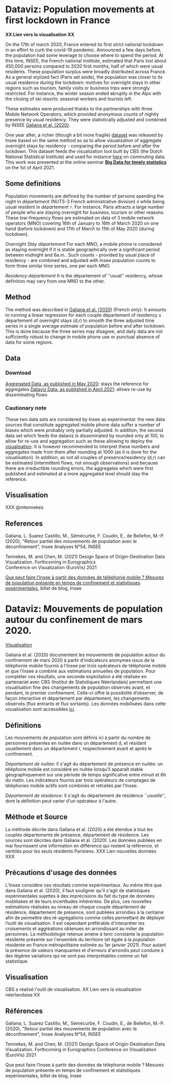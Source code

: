 # Dataviz: Population movements at first lockdown in France

**XX Lien vers la visualisation XX**

On the 17th of march 2020, France entered its first strict national lockdown in an effort to curb the covid-19 pandemic. Announced a few days before, the population had some leverage to choose where to spend the period. At this time, INSEE, the French national institute, estimated that Paris lost about 450,000 persons compared to 2020 first months, half of which were usual residents. These population surplus were broadly distributed across France. As a general stylized fact (Paris set aside), the population was closer to its usual residence during the lockdown: motives for overnight stays in other regions such as tourism, family visits or business trips were strongly restricted. For instance, the winter season ended abruptly in the Alps with the closing of ski resorts: seasonal workers and tourists left.  

These estimates were produced thanks to the partnerships with three Mobile Network Operators, which provided anonymous counts of nightly presence by usual residency. They were statistically adjusted and combined by INSEE [Galiana et al. (2020)](https://www.insee.fr/fr/statistiques/4635407).

One year after, a richer (though a bit more fragile) [dataset](LINK) was released by Insee based on the same method so as to allow visualization of aggregate overnight stays by residency - comparing the period before and after the lockdown. This dataset feeds the visualization tool built by CBS (the Dutch National Statistical Institute) and used for instance [here](http://www.mtennekes.nl/viz/commutingNL/v8/) on commuting data. This work was presented at the online seminar [__Big Data for timely statistics__](https://www.cbs.nl/en-gb/onze-diensten/unique-collaboration-for-big-data-research/big-data-matters-3-the-need-for-timely-statistics) on the 1st of April 2021.


## Some definitions

Population movements are defined by the number of persons spending the night in _département_ (NUTS-3 French administrative division) `d` while being usual resident in _département_ `r`. For instance, Paris attracts a large number of people who are staying overnight for business, tourism or other reasons. These low-frequency flows are estimated on data of 3 mobile network operators (MNO) covering 16th of January to 16th of March 2020 on one hand (before lockdown) and 17th of March to 11th of May 2020 (during lockdown).

_Overnight Stay département_ For each MNO, a mobile phone is considered as staying overnight if it is stable geographically over a significant period between midnight and 6a.m.. Such counts - provided by usual place of residency - are combined and adjusted with Insee population counts to form three similar time series, one per each MNO.

_Residency département_ It is the département of ''usual'' residency, whose definition may vary from one MNO to the other.

## Method

The method was described in  [Galiana et al. (2020)](https://www.insee.fr/fr/statistiques/4635407) (French only). It amounts to running a linear regression for each couple département of residency x département of overnight stays (d,r) to smooth the three adjusted time series in a single average estimate of population before and after lockdown. This is done because the three series may disagree, and daily data are not sufficiently robust to change in mobile phone use or punctual absence of data for some regions.

## Data

### Download
[Aggregated Data, as published in May 2020](https://www.insee.fr/fr/statistiques/fichier/4635407/IA54_Donnees.xlsx): stays the reference for aggregates
[Dataviz Data, as published in April 2021](LINK): allows re-use by disseminating flows

### Cautionary note
These two data sets are considered by Insee as experimental: the new data sources that constitute aggregated mobile phone data suffer a number of biases which were probably only partially adjusted. In addition, the second data set which feeds the dataviz is disseminated by rounded only at 100, to allow for re-use and aggregation such as these allowing to deploy the [visualisation](LINK). It is however recommended to interpret these numbers and aggregates made from them after rounding at 1000 (as it is done for the visualisation). In addition, as not all couples of presence/residency (d,r) can be estimated (intermittent flows, not enough observations) and because there are irreductible rounding errors, the aggregates which were first published and estimated at a more aggregated level should stay the reference.

## Visualisation

XXX @mtennekes

## References

Galiana, L. Suarez Castillo, M., Sémécurbe, F. Coudin, E., de Bellefon, M.-P. (2020), "Retour	partiel des mouvements de  population avec le déconfinement", Insee Analyses N°54, INSEE  
		
Tennekes, M. and Chen, M. (2021) Design Space of Origin-Destination Data Visualization.	Forthcoming in Eurographics <br> Conference on Visualization (EuroVis) 2021

[Que peut faire l’Insee à partir des données de téléphonie mobile ? Mesures de population présente en temps de confinement et statistiques expérimentales](https://blog.insee.fr/que-peut-faire-linsee-a-partir-des-donnees-de-telephonie-mobile-mesure-de-population-presente-en-temps-de-confinement-et-statistiques-experimentales/), billet de blog, Insee


# Dataviz: Mouvements de population autour du confinement de mars 2020.

[Visualisation](LINK)

Galiana et al. (2020) documentent les mouvements de population autour du confinement de mars 2020 à partir d'indicateurs anonymes issus de la téléphonie mobile fournis à l'Insee par trois opérateurs de téléphonie mobile et que l'Insee a combiné aux estimations annuelles de population. Pour compléter ces résultats, une seconde exploitation a été réalisée en partenariat avec CBS (Institut de Statistiques Néerlandais) permettant une visualisation fine des changements de population observés avant, et pendant, le premier confinement. Celle-ci offre la possibilité d’observer, de façon interactive et département par département, les changements observés (flux entrants et flux sortants). Les données mobilisées dans cette visualisation sont accessibles [ici](LINK).

## Définitions

Les mouvements de population sont définis ici à partir du nombre de personnes présentes en nuitée dans un département d, et résidant usuellement dans un département r, respectivement avant et après le confinement.

_Département de nuitée:_ Il s'agit du département de présence en nuitée: un téléphone mobile est considéré en nuitée lorsqu’il apparaît stable géographiquement sur une période de temps significative entre minuit et 6h du matin. Les indicateurs fournis par trois opérateurs de comptages de téléphones mobile actifs sont combinés et retraités par l'Insee.

_Département de résidence:_ Il s'agit du département de résidence ``usuelle'', dont la définition peut varier d'un opérateur à l'autre.

## Méthode et Source 

La méthode décrite dans Galiana et al. (2020) a été étendue à tout les couples départements de présence, département de résidence. Les sources sont décrites dans Galiana et al. (2020). Les données publiées en mai fournissent une information en différence qui restent la référence, et ventilés pour les seuls résidents Parisiens. XXX Lien nouvelles données XXX

## Précautions d'usage des données

L’Insee considère ces résultats comme expérimentaux. Au même titre que dans Galiana et al. (2020), il faut souligner qu'il s'agit de statistiques expérimentales sujettes à des imprécisions du fait du type de données mobilisées et de leurs incertitudes inhérentes. De plus, ces nouvelles estimations réalisées au niveau de chaque couple département de résidence, département de présence, sont publiées arrondies à la centaine afin de permettre des ré-agrégations comme celles permettant de déployer l’outil de visualisation. Il est cependant préférable d'interpréter les croisements et aggréations obtenues en arrondissant au milier de personnes. La méthodologie retenue amène à tenir constante la population résidente présente sur l'ensemble du territoire (et égale à la population résidente en France métropolitaine estimée au 1er janvier 2021). Pour autant la présence de valeurs manquantes et d'erreurs d'arrondis peut conduire à des légères variations qui ne sont pas interprétables comme un fait statistique.

## Visualisation 
CBS a réalisé l'outil de visualisation. XX Lien vers la visualisation néerlandaise XX

## Références

Galiana, L. Suarez Castillo, M., Sémécurbe, F. Coudin, E., de Bellefon, M.-P. (2020), "Retour partiel des mouvements de population avec le déconfinement", Insee Analyses N°54, INSEE

Tennekes, M. and Chen, M. (2021) Design Space of Origin-Destination Data Visualization. Forthcoming in Eurographics
Conference on Visualization (EuroVis) 2021

Que peut faire l’Insee à partir des données de téléphonie mobile ? Mesures de population présente en temps de confinement et statistiques expérimentales, billet de blog, Insee
